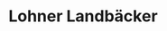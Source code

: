 ---
title: "Lohner Landbäcker"
url: /nordhorn/lohner-landbaecker-bentheimer-strasse/
shop: Bäckerei
---